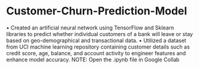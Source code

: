 # Customer-Churn-Prediction-Model
• Created an artificial neural network using TensorFlow and Sklearn libraries to predict whether individual customers
of a bank will leave or stay based on geo-demographical and transactional data.
• Utilized a dataset from UCI machine learning repository containing customer details such as credit score, age,
balance, and account activity to engineer features and enhance model accuracy.
NOTE: Open the .ipynb file in Google Collab
